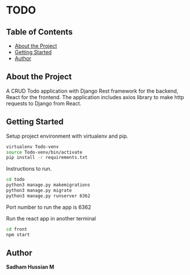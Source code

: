 # TODO

## Table of Contents

* [About the Project](#about-the-project)
* [Getting Started](#instructions-to-run)
* [Author](#author)

## About the Project 

A CRUD Todo application with Django Rest framework for the backend, React for the frontend. The application includes axios library to make http requests to Django from React.


## Getting Started

Setup project environment with virtualenv and pip.


```sh
virtualenv Todo-venv
source Todo-venv/bin/activate
pip install -r requirements.txt
```


Instructions to run.


```sh
cd todo
python3 manage.py makemigrations
python3 manage.py migrate
python3 manage.py runserver 6362
```


Port number to run the app is 6362

Run the react app in another terminal


```sh
cd front
npm start
```



## Author

**Sadham Hussian M**